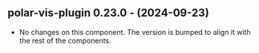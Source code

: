   ## polar-vis-plugin 0.23.0 - (2024-09-23)
  
  * No changes on this component. The version is bumped to align it
    with the rest of the components.
